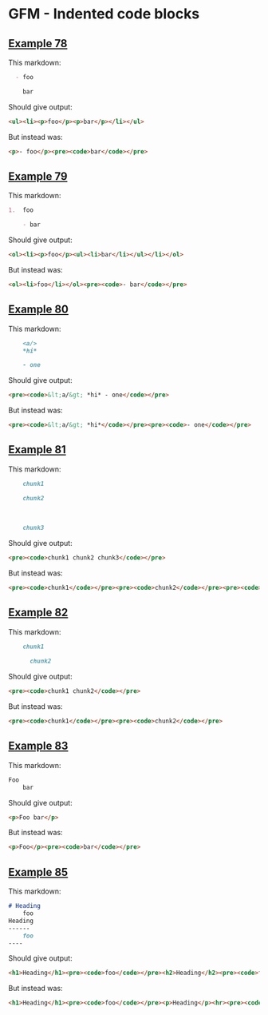 # GFM - Indented code blocks

## [Example 78](https://spec.commonmark.org/0.29/#example-78)

This markdown:

```markdown
  - foo

    bar

```

Should give output:

```html
<ul><li><p>foo</p><p>bar</p></li></ul>
```

But instead was:

```html
<p>- foo</p><pre><code>bar</code></pre>
```
## [Example 79](https://spec.commonmark.org/0.29/#example-79)

This markdown:

```markdown
1.  foo

    - bar

```

Should give output:

```html
<ol><li><p>foo</p><ul><li>bar</li></ul></li></ol>
```

But instead was:

```html
<ol><li>foo</li></ol><pre><code>- bar</code></pre>
```
## [Example 80](https://spec.commonmark.org/0.29/#example-80)

This markdown:

```markdown
    <a/>
    *hi*

    - one

```

Should give output:

```html
<pre><code>&lt;a/&gt; *hi* - one</code></pre>
```

But instead was:

```html
<pre><code>&lt;a/&gt; *hi*</code></pre><pre><code>- one</code></pre>
```
## [Example 81](https://spec.commonmark.org/0.29/#example-81)

This markdown:

```markdown
    chunk1

    chunk2
  
 
 
    chunk3

```

Should give output:

```html
<pre><code>chunk1 chunk2 chunk3</code></pre>
```

But instead was:

```html
<pre><code>chunk1</code></pre><pre><code>chunk2</code></pre><pre><code>chunk3</code></pre>
```
## [Example 82](https://spec.commonmark.org/0.29/#example-82)

This markdown:

```markdown
    chunk1
      
      chunk2

```

Should give output:

```html
<pre><code>chunk1 chunk2</code></pre>
```

But instead was:

```html
<pre><code>chunk1</code></pre><pre><code>chunk2</code></pre>
```
## [Example 83](https://spec.commonmark.org/0.29/#example-83)

This markdown:

```markdown
Foo
    bar


```

Should give output:

```html
<p>Foo bar</p>
```

But instead was:

```html
<p>Foo</p><pre><code>bar</code></pre>
```
## [Example 85](https://spec.commonmark.org/0.29/#example-85)

This markdown:

```markdown
# Heading
    foo
Heading
------
    foo
----

```

Should give output:

```html
<h1>Heading</h1><pre><code>foo</code></pre><h2>Heading</h2><pre><code>foo</code></pre><hr>
```

But instead was:

```html
<h1>Heading</h1><pre><code>foo</code></pre><p>Heading</p><hr><pre><code>foo</code></pre><hr>
```
